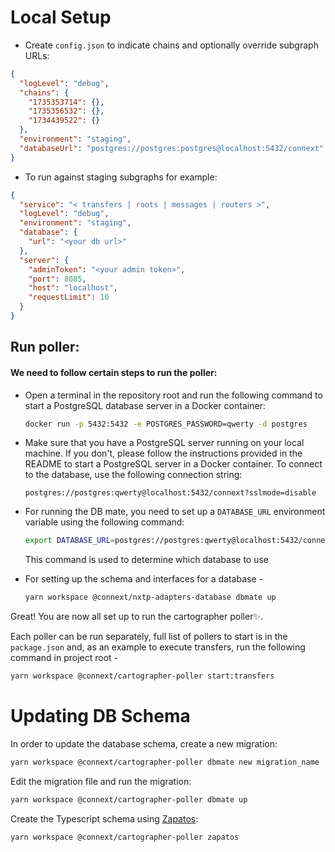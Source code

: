 # Local Setup

- Create `config.json` to indicate chains and optionally override subgraph URLs:

```json
{
  "logLevel": "debug",
  "chains": {
    "1735353714": {},
    "1735356532": {},
    "1734439522": {}
  },
  "environment": "staging",
  "databaseUrl": "postgres://postgres:postgres@localhost:5432/connext"
}
```

- To run against staging subgraphs for example:

```json
{
  "service": "< transfers | roots | messages | routers >",
  "logLevel": "debug",
  "environment": "staging",
  "database": {
    "url": "<your db url>"
  },
  "server": {
    "adminToken": "<your admin token>",
    "port": 8085,
    "host": "localhost",
    "requestLimit": 10
  }
}
```

## Run poller:

<!-- ```sh
yarn workspace @connext/cartographer-poller start
```

If you'd like to run a different poller, you can specify which one you'd
like to run by setting the `SERVICE` env var, e.g.L

SERVICE=transfers yarn workspace @connext/cartographer-poller start -->

#### We need to follow certain steps to run the poller:

- Open a terminal in the repository root and run the following command to start a PostgreSQL database server in a Docker container:

  ```sh
  docker run -p 5432:5432 -e POSTGRES_PASSWORD=qwerty -d postgres
  ```

- Make sure that you have a PostgreSQL server running on your local machine. If you don't, please follow the instructions provided in the README to start a PostgreSQL server in a Docker container. To connect to the database, use the following connection string:

  ```url
  postgres://postgres:qwerty@localhost:5432/connext?sslmode=disable
  ```

- For running the DB mate, you need to set up a `DATABASE_URL` environment variable using the following command:

  ```sh
  export DATABASE_URL=postgres://postgres:qwerty@localhost:5432/connext?sslmode=disable
  ```

  This command is used to determine which database to use

- For setting up the schema and interfaces for a database -
  ```sh
  yarn workspace @connext/nxtp-adapters-database dbmate up
  ```

Great! You are now all set up to run the cartographer poller✨.

Each poller can be run separately, full list of pollers to start is in the `package.json` and, as an example to execute transfers, run the following command in project root -

```sh
yarn workspace @connext/cartographer-poller start:transfers
```

# Updating DB Schema

In order to update the database schema, create a new migration:

```sh
yarn workspace @connext/cartographer-poller dbmate new migration_name
```

Edit the migration file and run the migration:

```sh
yarn workspace @connext/cartographer-poller dbmate up
```

Create the Typescript schema using [Zapatos](https://jawj.github.io/zapatos/):

```sh
yarn workspace @connext/cartographer-poller zapatos
```
